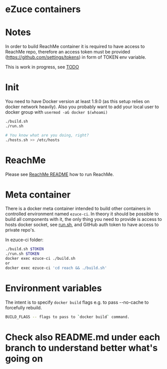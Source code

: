 eZuce containers
================

Notes
=====

In order to build ReachMe container it is required to have access to ReachMe repo, therefore
an access token must be provided (https://github.com/settings/tokens) in form of TOKEN env variable.

This is work in progress, see [TODO](TODO.md)

Init
====

You need to have Docker version at least 1.9.0 (as this setup relies on docker network heavily).
Also you probably want to add your local user to docker group with `usermod -aG docker $(whoami)`

```sh
./build.sh
./run.sh

# You know what are you doing, right?
./hosts.sh >> /etc/hosts
```

ReachMe
=======

Please see [ReachMe README](reach/README.md) how to run ReachMe.


Meta container
==============

There is a docker meta container intended to build other containers in controlled environment named `ezuce-ci`.
In theory it should be possible to build all components with it, the only thing you need to provide is
access to hosts docker socket, see [run.sh](ezuce-ci/run.sh), and GitHub auth token to have
access to private repo's.

In ezuce-ci folder:

```sh
./build.sh $TOKEN
./run.sh $TOKEN
docker exec ezuce-ci ./build.sh
or
docker exec ezuce-ci 'cd reach && ./build.sh'
```

Environment variables
=====================

The intent is to specify `docker build` flags e.g. to pass --no-cache to forcefully rebuild.

```sh
BUILD_FLAGS -- flags to pass to `docker build` command.
```

Check also README.md under each branch to understand better what's going on 
=====================
